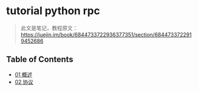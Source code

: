 # tutorial python rpc

> 此文是笔记，教程原文：https://juejin.im/book/6844733722936377351/section/6844733722919452686

## Table of Contents

- [01 概述](01_概述.md)
- [02 协议](02_协议.md)
